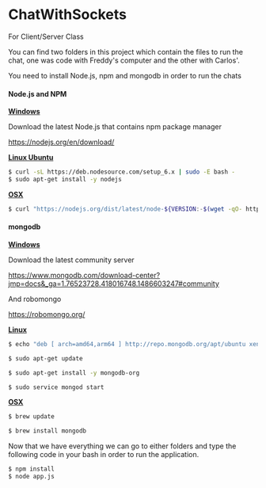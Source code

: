 # ChatWithSockets
For Client/Server Class

You can find two folders in this project which contain the files to run the chat, one was code with Freddy's computer and the other with Carlos'.

You need to install Node.js, npm and mongodb in order to run the chats

#### **Node.js and NPM**

<u>**Windows**</u>

Download the latest Node.js that contains npm package manager

https://nodejs.org/en/download/

**<u>Linux Ubuntu</u>**

```sh
$ curl -sL https://deb.nodesource.com/setup_6.x | sudo -E bash -
$ sudo apt-get install -y nodejs
```

**<u>OSX</u>**

```sh
$ curl "https://nodejs.org/dist/latest/node-${VERSION:-$(wget -qO- https://nodejs.org/dist/latest/ | sed -nE 's|.*>node-(.*)\.pkg</a>.*|\1|p')}.pkg" > "$HOME/Downloads/node-latest.pkg" && sudo installer -store -pkg "$HOME/Downloads/node-latest.pkg" -target "/"
```



#### **mongodb**

**<u>Windows</u>**

Download the latest community server

https://www.mongodb.com/download-center?jmp=docs&_ga=1.76523728.418016748.1486603247#community

And robomongo

https://robomongo.org/

**<u>Linux</u>**

```sh
$ echo "deb [ arch=amd64,arm64 ] http://repo.mongodb.org/apt/ubuntu xenial/mongodb-org/3.4 multiverse" | sudo tee /etc/apt/sources.list.d/mongodb-org-3.4.list

$ sudo apt-get update

$ sudo apt-get install -y mongodb-org

$ sudo service mongod start
```

**<u>OSX</u>**

```sh
$ brew update

$ brew install mongodb
```



Now that we have everything we can go to either folders and type the following code in your bash in order to run the application.

```bash
$ npm install
$ node app.js
```



